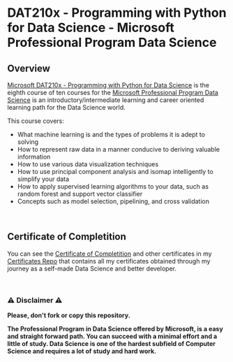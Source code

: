 # DAT210x - Programming with Python for Data Science - Microsoft Professional Program Data Science

## Overview
[Microsoft DAT210x - Programming with Python for Data Science](https://www.edx.org/course/programming-with-python-for-data-science) is the eighth course of ten courses for the [Microsoft Professional Program Data Science](https://www.edx.org/microsoft-professional-program-data-science) is an introductory/intermediate learning and career oriented learning path for the Data Science world.  

This course covers:

- What machine learning is and the types of problems it is adept to solving
- How to represent raw data in a manner conducive to deriving valuable information
- How to use various data visualization techniques
- How to use principal component analysis and isomap intelligently to simplify your data
- How to apply supervised learning algorithms to your data, such as random forest and support vector classifier
- Concepts such as model selection, pipelining, and cross validation

<br/>

## Certificate of Completition
You can see the [Certificate of Completition](https://github.com/AlessandroCorradini/Certificates/blob/master/Edx%20-%20Microsoft%20DAT210x%20Programming%20with%20Python%20for%20Data%20Science%20Certificate.pdf) and other certificates in my [Certificates Repo](https://github.com/AlessandroCorradini/Certificates) that contains all my certificates obtained through my journey as a self-made Data Science and better developer.

<br/>

### ⚠️ Disclaimer ⚠️
**Please, don't fork or copy this repository.**

**The Professional Program in Data Science offered by Microsoft, is a easy and straight forward path. You can succeed with a minimal effort and a little of study. Data Science is one of the hardest subfield of Computer Science and requires a lot of study and hard work.**